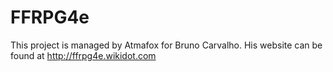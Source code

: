 # FFRPG4e
This project is managed by Atmafox for Bruno Carvalho.  His website can be found at http://ffrpg4e.wikidot.com
